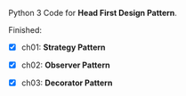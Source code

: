 Python 3 Code for **Head First Design Pattern**.

Finished:

- [x] ch01: **Strategy Pattern**
- [x] ch02: **Observer Pattern**

- [x] ch03: **Decorator Pattern**

